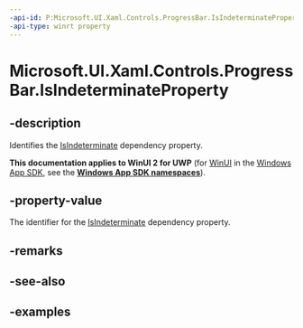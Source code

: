 ```yaml
---
-api-id: P:Microsoft.UI.Xaml.Controls.ProgressBar.IsIndeterminateProperty
-api-type: winrt property
---
```


# Microsoft.UI.Xaml.Controls.ProgressBar.IsIndeterminateProperty

<!--
public static Windows.UI.Xaml.DependencyProperty IsIndeterminateProperty { get; }
-->

## -description

Identifies the [IsIndeterminate](progressbar_isindeterminate.md) dependency property.

**This documentation applies to WinUI 2 for UWP** (for [WinUI](/windows/apps/winui/winui3/) in the [Windows App SDK](/windows/apps/windows-app-sdk/), see the **[Windows App SDK namespaces](/windows/windows-app-sdk/api/winrt/)**).

## -property-value

The identifier for the [IsIndeterminate](progressbar_isindeterminate.md) dependency property.

## -remarks

## -see-also

## -examples

